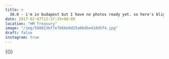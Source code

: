 ```yaml
---
title: >
  38.0 - i'm in budapest but I have no photos ready yet. so here's blighty.
date: 2017-02-07T12:37:29+00:00
location: "HM Treasury"
image: "/img/568823bf7e7b66e0d25a06dbe410d5f4.jpg"
draft: false
instagram: true
---
```


{{<photo src="/img/568823bf7e7b66e0d25a06dbe410d5f4.jpg">}}
